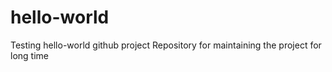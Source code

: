 # hello-world
Testing hello-world github project
Repository for maintaining the project for long time

